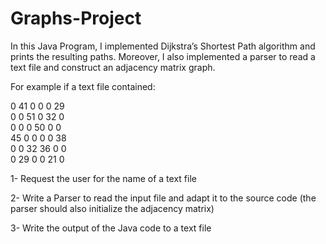 # Graphs-Project

In this Java Program, I implemented Dijkstra’s Shortest Path algorithm and prints the resulting paths. Moreover, I also implemented a parser to read a text file and construct an adjacency matrix graph.

For example if a text file contained:

0 41   0 0 0 29 <br/>
0 0 51   0 32   0 <br/>
0 0 0 50   0 0 <br/>
45   0 0 0 0 38 <br/>
0 0 32   36   0 0 <br/>
0 29   0 0 21 0  <br/>

1- Request the user for the name of a text file

2- Write a Parser to read the input file and adapt it to the source code (the parser should also initialize the adjacency matrix)

3- Write the output of the Java code to a text file
